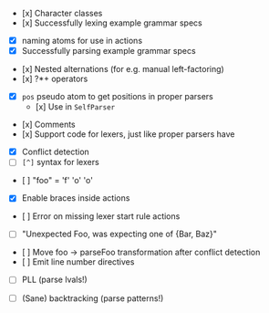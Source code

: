 - [x] Character classes
- [x] Successfully lexing example grammar specs
- [x] naming atoms for use in actions
- [x] Successfully parsing example grammar specs
- [x] Nested alternations (for e.g. manual left-factoring)
- [x] ?*+ operators
- [x] `pos` pseudo atom to get positions in proper parsers
    * [x] Use in `SelfParser`
- [x] Comments
- [x] Support code for lexers, just like proper parsers have
- [x] Conflict detection
- [ ] `[^]` syntax for lexers
- [ ] "foo" = 'f' 'o' 'o'
- [x] Enable braces inside actions
- [ ] Error on missing lexer start rule actions
- [ ] "Unexpected Foo, was expecting one of {Bar, Baz}"
- [ ] Move foo -> parseFoo transformation after conflict detection
- [ ] Emit line number directives
- [ ] PLL (parse lvals!)
- [ ] (Sane) backtracking (parse patterns!)

